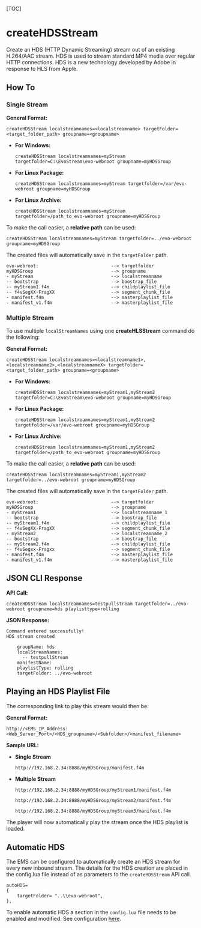 [TOC]

# createHDSStream

Create an HDS (HTTP Dynamic Streaming) stream out of an existing H.264/AAC stream. HDS is used to stream standard MP4 media over regular HTTP connections. HDS is a new technology developed by Adobe in response to HLS from Apple.



## How To

### Single Stream

**General Format:**

```
createHDSStream localstreamnames=<localstreamname> targetFolder=<target_folder_path> groupname=<groupname>
```

- **For Windows:**

  ```
  createHDSStream localstreamnames=myStream targetfolder=C:\EvoStream\evo-webroot groupname=myHDSGroup
  ```


- **For Linux Package:**

  ```
  createHDSStream localstreamnames=myStream targetfolder=/var/evo-webroot groupname=myHDSGroup
  ```

- **For Linux Archive:**

  ```
  createHDSStream localstreamnames=myStream targetfolder=/path_to_evo-webroot groupname=myHDSGroup
  ```

To make the call easier, a **relative path** can be used:

```
createHDSStream localstreamnames=myStream targetfolder=../evo-webroot groupname=myHDSGroup
```

The created files will automatically save in the `targetFolder` path.

```
evo-webroot:                           --> targetfolder
myHDSGroup                             --> groupname
- myStream                             --> localstreamname
-- bootstrap                           --> boostrap_file
-- myStream1.f4m                       --> childplaylist_file
-- f4vSegXX-FragXX                     --> segment_chunk_file
- manifest.f4m                         --> masterplaylist_file
- manifest_v1.f4m                      --> masterplaylist_file
```



### Multiple Stream

To use multiple `localStreamNames` using one **createHLSStream** command do the following:

**General Format:**

```
createHDSStream localstreamnames=<localstreamname1>,<localstreamname2>,<localstreamnameX> targetFolder=<target_folder_path> groupname=<groupname>
```

- **For Windows:**

  ```
  createHDSStream localstreamnames=myStream1,myStream2  targetfolder=C:\EvoStream\evo-webroot groupname=myHDSGroup
  ```

- **For Linux Package:**

  ```
  createHDSStream localstreamnames=myStream1,myStream2  targetfolder=/var/evo-webroot groupname=myHDSGroup
  ```

- **For Linux Archive:**

  ```
  createHDSStream localstreamnames=myStream1,myStream2  targetfolder=/path_to_evo-webroot groupname=myHDSGroup
  ```

To make the call easier, a **relative path** can be used:

```
createHDSStream localstreamnames=myStream1,myStream2  targetfolder=../evo-webroot groupname=myHDSGroup
```

The created files will automatically save in the `targetFolder` path.

```
evo-webroot:                           --> targetfolder
myHDSGroup                             --> groupname
- myStream1                            --> localstreamname_1
-- bootstrap                           --> boostrap_file
-- myStream1.f4m                       --> childplaylist_file
-- f4vSegXX-FragXX                     --> segment_chunk_file
- myStream2                            --> localstreamname_2
-- bootstrap                           --> boostrap_file
-- myStream2.f4m                       --> childplaylist_file
-- f4vSegxx-Fragxx                     --> segment_chunk_file
- manifest.f4m                         --> masterplaylist_file
- manifest_v1.f4m                      --> masterplaylist_file
```



## JSON CLI Response

**API Call:**

```
createHDSStream localstreamnames=testpullstream targetfolder=../evo-webroot groupname=hds playlisttype=rolling
```

**JSON Response:**

```
Command entered successfully!
HDS stream created

    groupName: hds
    localStreamNames:
      -- testpullStream
    manifestName:
    playlistType: rolling
    targetFolder: ../evo-webroot
```



## Playing an HDS Playlist File

The corresponding link to play this stream would then be:

**General Format:**

```
http://<EMS_IP_Address:<Web_Server_Port>/<HDS_groupname>/<Subfolder>/<manifest_filename>
```

**Sample URL:**

- **Single Stream**

  ```
  http://192.168.2.34:8888/myHDSGroup/manifest.f4m
  ```


- **Multiple Stream**

  ```
  http://192.168.2.34:8888/myHDSGroup/myStream1/manifest.f4m
  ```

  ```
  http://192.168.2.34:8888/myHDSGroup/myStream2/manifest.f4m
  ```

  ```
  http://192.168.2.34:8888/myHDSGroup/myStream3/manifest.f4m
  ```

The player will now automatically play the stream once the HDS playlist is loaded.



## Automatic HDS

The EMS can be configured to automatically create an HDS stream for every new inbound stream. The details for the HDS creation are placed in the config.lua file instead of as parameters to the `createHDSStream` API call.

```
autoHDS=
{
    targetFolder= "..\\evo-webroot",
},
```

To enable automatic HDS a section in the `config.lua` file needs to be enabled and modified. See configuration [here]().